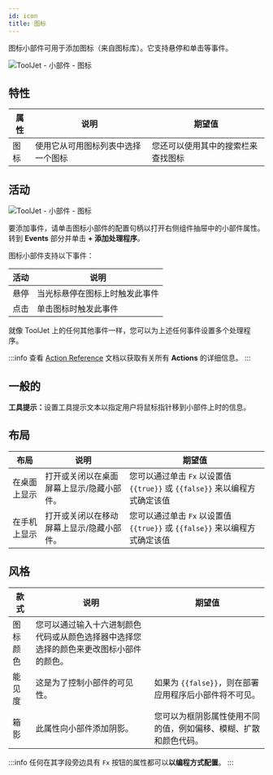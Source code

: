 ```yaml
---
id: icon
title: 图标
---
```


图标小部件可用于添加图标（来自图标库）。它支持悬停和单击等事件。

<div style={{textAlign: 'center'}}>

<img className="screenshot-full" src="/img/widgets/icon/icon.png" alt="ToolJet - 小部件 - 图标" />

</div>

## 特性

| 属性 | 说明                               | 期望值                             |
| ---- | ---------------------------------- | ---------------------------------- |
| 图标 | 使用它从可用图标列表中选择一个图标 | 您还可以使用其中的搜索栏来查找图标 |

## 活动

<div style={{textAlign: 'center'}}>

<img className="screenshot-full" src="/img/widgets/icon/events.png" alt="ToolJet - 小部件 - 图标" />

</div>

要添加事件，请单击图标小部件的配置句柄以打开右侧组件抽屉中的小部件属性。转到 **Events** 部分并单击 **+ 添加处理程序**。

图标小部件支持以下事件：

| 活动 | 说明                           |
| ---- | ------------------------------ |
| 悬停 | 当光标悬停在图标上时触发此事件 |
| 点击 | 单击图标时触发此事件           |

就像 ToolJet 上的任何其他事件一样，您可以为上述任何事件设置多个处理程序。

:::info
查看 [Action Reference](/docs/category/actions-reference) 文档以获取有关所有 **Actions** 的详细信息。
:::

## 一般的

<b>工具提示：</b>设置工具提示文本以指定用户将鼠标指针移到小部件上时的信息。

## 布局

| 布局         | 说明                                      | 期望值                                                                      |
| ------------ | ----------------------------------------- | --------------------------------------------------------------------------- |
| 在桌面上显示 | 打开或关闭以在桌面屏幕上显示/隐藏小部件。 | 您可以通过单击 `Fx` 以设置值 `{{true}}` 或 `{{false}}` 来以编程方式确定该值 |
| 在手机上显示 | 打开或关闭以在移动屏幕上显示/隐藏小部件。 | 您可以通过单击 `Fx` 以设置值 `{{true}}` 或 `{{false}}` 来以编程方式确定该值 |

## 风格

| 款式     | 说明                                                                                   | 期望值                                                           |
| -------- | -------------------------------------------------------------------------------------- | ---------------------------------------------------------------- |
| 图标颜色 | 您可以通过输入十六进制颜色代码或从颜色选择器中选择您选择的颜色来更改图标小部件的颜色。 |
| 能见度   | 这是为了控制小部件的可见性。                                                           | 如果为 `{{false}}`，则在部署应用程序后小部件将不可见。           | 它只能有布尔值，即 `{{true}}` 或 `{{false}}`。默认情况下，它设置为 `{{true}}` 。 |
| 箱影     | 此属性向小部件添加阴影。                                                               | 您可以为框阴影属性使用不同的值，例如偏移、模糊、扩散和颜色代码。 |

:::info
任何在其字段旁边具有 `Fx` 按钮的属性都可以**以编程方式配置**。
:::
